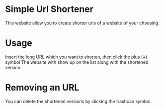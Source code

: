 # Simple Url Shortener
This website allow you to create shorter urls of a website of your choosing.

# Usage
Insert the long URL which you want to shorten, then click the plus (+) symbol
The website with show up on the list along with the shortened version. 


# Removing an URL
You can delete the shortened versions by clicking the trashcan symbol. 
